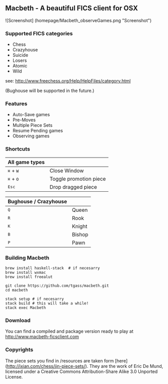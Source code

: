 ## Macbeth - A beautiful FICS client for OSX

![Screenshot] (homepage/Macbeth_observeGames.png "Screenshot")

### Supported FICS categories
* Chess
* Crazyhouse
* Suicide
* Losers
* Atomic
* Wild

see: http://www.freechess.org/Help/HelpFiles/category.html

(Bughouse will be supported in the future.)

### Features

* Auto-Save games
* Pre-Moves
* Multiple Piece Sets
* Resume Pending games
* Observing games

### Shortcuts

| All game types | &nbsp;
|------------------------------------|-----------------------
| <kbd>&#8984;</kbd> + <kbd>W</kbd>   | Close Window
| <kbd>&#8984;</kbd> + <kbd>O</kbd>   | Toggle promotion piece
| <kbd>Esc</kbd> | Drop dragged piece

| Bughouse / Crazyhouse | &nbsp;
|--------------|-------------
| <kbd>Q</kbd> | Queen 
| <kbd>R</kbd> | Rook 
| <kbd>K</kbd> | Knight 
| <kbd>B</kbd> | Bishop 
| <kbd>P</kbd> | Pawn 

### Building Macbeth
```
brew install haskell-stack  # if necesarry
brew install wxmac
brew install freealut

git clone https://github.com/tgass/macbeth.git
cd macbeth

stack setup # if necesarry
stack build # this will take a while!
stack exec Macbeth
```

### Download

You can find a compiled and package version ready to play at http://www.macbeth-ficsclient.com 

### Copyrights

The piece sets you find in /resources are taken form [here] (http://ixian.com/chess/jin-piece-sets/). They are the work of Eric De Mund, licensed under a Creative Commons Attribution-Share Alike 3.0 Unported License.
